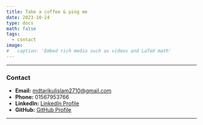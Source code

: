 ```yaml
---
title: Take a coffee & ping me
date: 2023-10-24
type: docs
math: false
tags:
  - contact
image:
#   caption: 'Embed rich media such as videos and LaTeX math'
---
```


---

### **Contact**

- **Email:** mdtarikulislam2710@gmail.com
- **Phone:** 01567953766
- **LinkedIn:** [LinkedIn Profile](https://www.linkedin.com/in/md-tarikul-islam-433492339/)
- **GitHub:** [GitHub Profile](https://github.com/tarikul396)

---

<!-- ### **Copyright & Disclaimer**

&copy; Md. Tarikul Islam. All rights reserved.
--- -->